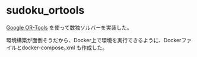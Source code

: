 # sudoku_ortools

[Google OR-Tools](https://developers.google.com/optimization/) を使って数独ソルバーを実装した。

環境構築が面倒そうだから、Docker上で環境を実行できるように、Dockerファイルとdocker-compose｡xml も作成した。

